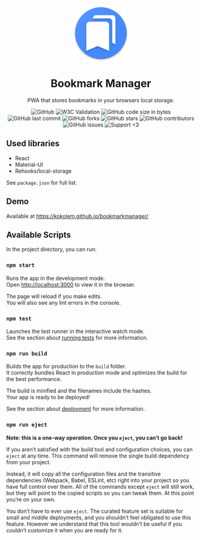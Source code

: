 <p align="center">
 <img width="150" src="https://github.com/kokolem/bookmarkmanager/blob/master/public/android-chrome-192x192.png" alt="Bookmark Manager logo"/>
</p>

<h1 align="center">Bookmark Manager</h1>

<div align="center">
 
 PWA that stores bookmarks in your browsers local storage.
 
 ![GitHub](https://img.shields.io/github/license/kokolem/bookmarkmanager)
 ![W3C Validation](https://img.shields.io/w3c-validation/html?targetUrl=https%3A%2F%2Fkokolem.github.io%2Fbookmarkmanager)
 ![GitHub code size in bytes](https://img.shields.io/github/languages/code-size/kokolem/bookmarkmanager)
 ![GitHub last commit](https://img.shields.io/github/last-commit/kokolem/bookmarkmanager)
 ![GitHub forks](https://img.shields.io/github/forks/kokolem/bookmarkmanager)
 ![GitHub stars](https://img.shields.io/github/stars/kokolem/bookmarkmanager)
 ![GitHub contributors](https://img.shields.io/github/contributors/kokolem/bookmarkmanager)
 ![GitHub issues](https://img.shields.io/github/issues/kokolem/bookmarkmanager)
 ![Support <3](https://kokolem.github.io/LGBT-friendly-rainbow.svg)
 
</div>

## Used libraries
 - React
 - Material-UI
 - Rehooks/local-storage
 
See `package.json` for full list.

## Demo
Available at https://kokolem.github.io/bookmarkmanager/

## Available Scripts

In the project directory, you can run:

### `npm start`

Runs the app in the development mode.<br />
Open [http://localhost:3000](http://localhost:3000) to view it in the browser.

The page will reload if you make edits.<br />
You will also see any lint errors in the console.

### `npm test`

Launches the test runner in the interactive watch mode.<br />
See the section about [running tests](https://facebook.github.io/create-react-app/docs/running-tests) for more information.

### `npm run build`

Builds the app for production to the `build` folder.<br />
It correctly bundles React in production mode and optimizes the build for the best performance.

The build is minified and the filenames include the hashes.<br />
Your app is ready to be deployed!

See the section about [deployment](https://facebook.github.io/create-react-app/docs/deployment) for more information.

### `npm run eject`

**Note: this is a one-way operation. Once you `eject`, you can’t go back!**

If you aren’t satisfied with the build tool and configuration choices, you can `eject` at any time. This command will remove the single build dependency from your project.

Instead, it will copy all the configuration files and the transitive dependencies (Webpack, Babel, ESLint, etc) right into your project so you have full control over them. All of the commands except `eject` will still work, but they will point to the copied scripts so you can tweak them. At this point you’re on your own.

You don’t have to ever use `eject`. The curated feature set is suitable for small and middle deployments, and you shouldn’t feel obligated to use this feature. However we understand that this tool wouldn’t be useful if you couldn’t customize it when you are ready for it.
